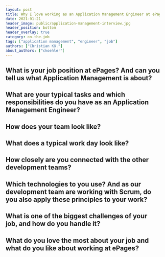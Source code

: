 ```yaml
---
layout: post
title: Why I love working as an Application Management Engineer at ePages
date: 2021-01-21
header_image: public/application-management-interview.jpg
header_position: bottom
header_overlay: true
category: on-the-job
tags: ["application management", "engineer", "job"]
authors: ["Christian Kö."]
about_authors: ["ckoehler"]
---
```


## What is your job position at ePages? And can you tell us what Application Management is about?


## What are your typical tasks and which responsibilities do you have as an Application Management Engineer?


## How does your team look like?


## What does a typical work day look like?


## How closely are you connected with the other development teams?


## Which technologies to you use? And as our development team are working with Scrum, do you also apply these principles to your work?


## What is one of the biggest challenges of your job, and how do you handle it?


## What do you love the most about your job and what do you like about working at ePages?